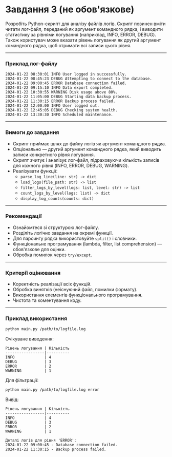 # Завдання 3 (не обов'язкове)

Розробіть Python-скрипт для аналізу файлів логів. Скрипт повинен вміти читати лог-файл, переданий як аргумент командного рядка, і виводити статистику за рівнями логування (наприклад, INFO, ERROR, DEBUG). Також користувач може вказати рівень логування як другий аргумент командного рядка, щоб отримати всі записи цього рівня.

---

### Приклад лог-файлу

```
2024-01-22 08:30:01 INFO User logged in successfully.
2024-01-22 08:45:23 DEBUG Attempting to connect to the database.
2024-01-22 09:00:45 ERROR Database connection failed.
2024-01-22 09:15:10 INFO Data export completed.
2024-01-22 10:30:55 WARNING Disk usage above 80%.
2024-01-22 11:05:00 DEBUG Starting data backup process.
2024-01-22 11:30:15 ERROR Backup process failed.
2024-01-22 12:00:00 INFO User logged out.
2024-01-22 12:45:05 DEBUG Checking system health.
2024-01-22 13:30:30 INFO Scheduled maintenance.
```

---

### Вимоги до завдання

- Скрипт приймає шлях до файлу логів як аргумент командного рядка.
- Опціонально — другий аргумент командного рядка, який виводить записи конкретного рівня логування.
- Скрипт зчитує і аналізує лог-файл, підраховуючи кількість записів для кожного рівня (INFO, ERROR, DEBUG, WARNING).
- Реалізувати функції:
  - `parse_log_line(line: str) -> dict`
  - `load_logs(file_path: str) -> list`
  - `filter_logs_by_level(logs: list, level: str) -> list`
  - `count_logs_by_level(logs: list) -> dict`
  - `display_log_counts(counts: dict)`

---

### Рекомендації

- Ознайомтеся зі структурою лог-файлу.
- Розділіть логічно завдання на окремі функції.
- Для парсингу рядка використовуйте `split()` і словники.
- Функціональне програмування (lambda, filter, list comprehension) — обов'язкове для оцінки.
- Обробка помилок через `try/except`.

---

### Критерії оцінювання

- Коректність реалізації всіх функцій.
- Обробка винятків (неіснуючий файл, помилки формату).
- Використання елементів функціонального програмування.
- Чистота та коментування коду.

---

### Приклад використання

```bash
python main.py /path/to/logfile.log
```

Очікуване виведення:

```
Рівень логування | Кількість
-----------------|----------
INFO             | 4
DEBUG            | 3
ERROR            | 2
WARNING          | 1
```

Для фільтрації:

```bash
python main.py /path/to/logfile.log error
```

Вивід:

```
Рівень логування | Кількість
-----------------|----------
INFO             | 4
DEBUG            | 3
ERROR            | 2
WARNING          | 1

Деталі логів для рівня 'ERROR':
2024-01-22 09:00:45 - Database connection failed.
2024-01-22 11:30:15 - Backup process failed.
```